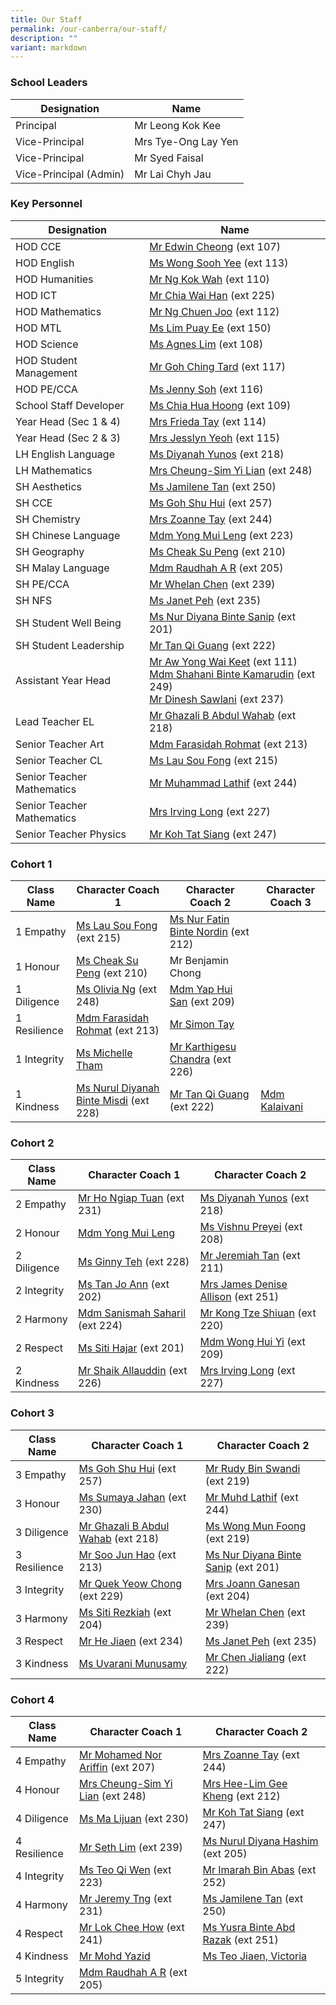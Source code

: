 ```yaml
---
title: Our Staff
permalink: /our-canberra/our-staff/
description: ""
variant: markdown
---
```

### School Leaders

| Designation | Name |
| -------- | -------- |
|Principal|Mr Leong Kok Kee|
|Vice-Principal|Mrs Tye-Ong Lay Yen|
|Vice-Principal|Mr Syed Faisal|
|Vice-Principal (Admin)|Mr Lai Chyh Jau|

### Key Personnel

| Designation | Name |
| -------- | -------- |
|HOD CCE|[Mr Edwin Cheong](mailto:cheong_wai_tung_edwin@schools.gov.sg) (ext 107)|
|HOD English|[Ms Wong Sooh Yee](mailto:wong_sooh_yee@schools.gov.sg) (ext 113)|
|HOD Humanities|[Mr Ng Kok Wah](mailto:ng_kok_wah_a@schools.gov.sg) (ext 110)|
|HOD ICT|[Mr Chia Wai Han](mailto:chia_wai_han@schools.gov.sg) (ext 225)|
|HOD Mathematics|[Mr Ng Chuen Joo](mailto:ng_chuen_joo@schools.gov.sg) (ext 112)|
|HOD MTL|[Ms Lim Puay Ee](mailto:lim_puay_ee@schools.gov.sg) (ext 150)|
|HOD Science|[Ms Agnes Lim](mailto:lim_hui_lin_agnes@schools.gov.sg) (ext 108)|
|HOD Student Management|[Mr Goh Ching Tard](mailto:goh_ching_tard@schools.gov.sg) (ext 117)|
|HOD PE/CCA|[Ms Jenny Soh](mailto:jenny_soh@schools.gov.sg) (ext 116)|
|School Staff Developer|[Ms Chia Hua Hoong](mailto:chia_hua_hoong@schools.gov.sg) (ext 109)|
|Year Head (Sec 1 &amp; 4)|[Mrs Frieda Tay](mailto:leong_siew_yin_frieda@schools.gov.sg) (ext 114)|
|Year Head (Sec 2 &amp; 3)|[Mrs Jesslyn Yeoh](mailto:lee_see_hwee@schools.gov.sg) (ext 115)|
|LH English Language| [Ms Diyanah Yunos](mailto:diyanah_mohamad_yunos@schools.gov.sg) (ext 218)|
|LH Mathematics|[Mrs Cheung-Sim Yi Lian](mailto:sim_yi_lian@schools.gov.sg) (ext 248)|
|SH Aesthetics|[Ms Jamilene Tan](mailto:jamilene_tan_hui_peng@schools.gov.sg) (ext 250)|
|SH CCE|[Ms Goh Shu Hui](mailto:goh_shu_hui_b@schools.gov.sg) (ext 257)|
|SH Chemistry|[Mrs Zoanne Tay](mailto:sim_li_wen@schools.gov.sg) (ext 244)|
|SH Chinese Language|[Mdm Yong Mui Leng](mailto:yong_mui_leng@schools.gov.sg) (ext 223)|
|SH Geography|[Ms Cheak Su Peng](mailto:cheak_su_peng@schools.gov.sg) (ext 210)|
|SH Malay Language|[Mdm Raudhah A R](mailto:raudhah_abdul_rahim@schools.gov.sg) (ext 205)|
|SH PE/CCA|[Mr Whelan Chen](mailto:whelan_chen_jianming@schools.gov.sg) (ext 239)|
|SH NFS|[Ms Janet Peh](mailto:peh_chew_kher_janet@schools.gov.sg) (ext 235)|
|SH Student Well Being|[Ms Nur Diyana Binte Sanip](mailto:nur_diyana_mohamad_sanip@schools.gov.sg) (ext 201)|
|SH Student Leadership| [Mr Tan Qi Guang](mailto:tan_qi_guang@schools.gov.sg) (ext 222)|
|Assistant Year Head|[Mr Aw Yong Wai Keet](mailto:aw_yong_wai_keet@schools.gov.sg) (ext 111) <br>[Mdm Shahani Binte Kamarudin](mailto:shahani_kamarudin@schools.gov.sg) (ext 249)<br>[Mr Dinesh Sawlani](mailto:Dinesh_Chander@schools.gov.sg) (ext 237)|
|Lead Teacher EL|[Mr Ghazali B Abdul Wahab](mailto:Ghazali_B_Abdul_Wahab@schools.gov.sg) (ext 218)|
|Senior Teacher Art|[Mdm Farasidah Rohmat](mailto:farasidah_rohmat@schools.gov.sg) (ext 213)|
|Senior Teacher CL|[Ms Lau Sou Fong](mailto:lau_sou_fong@schools.gov.sg) (ext 215)|
|Senior Teacher Mathematics|[Mr Muhammad Lathif](mailto:muhamad_lathif_yunus@schools.gov.sg) (ext 244)|
|Senior Teacher Mathematics|[Mrs Irving Long](mailto:irving_quah@schools.gov.sg) (ext 227)|
|Senior Teacher Physics|[Mr Koh Tat Siang](mailto:koh_tat_siang@schools.gov.sg) (ext 247)|

### Cohort 1

| Class Name | Character Coach 1 | Character Coach 2 |Character Coach 3 |
| -------- | -------- | -------- | -------- |
| 1 Empathy    |[Ms Lau Sou Fong](mailto:lau_sou_fong@schools.gov.sg) (ext 215)| [Ms Nur Fatin Binte Nordin](mailto:nur_fatin_nordin@schools.gov.sg) (ext 212)| |
| 1 Honour     |[Ms Cheak Su Peng](mailto:cheak_su_peng@schools.gov.sg) (ext 210)| Mr Benjamin Chong| | 
| 1 Diligence     |[Ms Olivia Ng](mailto:ng_liting_olivia@schools.gov.sg) (ext 248)| [Mdm Yap Hui San](mailto:yap_hui_san@schools.gov.sg) (ext 209)|
| 1 Resilience     | [Mdm Farasidah Rohmat](mailto:farasidah_rohmat@schools.gov.sg) (ext 213)| [Mr Simon Tay](mailto:tay_seng_how@schools.gov.sg)|
| 1 Integrity    | [Ms Michelle Tham](mailto:tham_michelle@schools.gov.sg) | [Mr Karthigesu Chandra](mailto:karthigesu_chandra@schools.gov.sg) (ext 226)
| 1 Kindness     |  [Ms Nurul Diyanah Binte Misdi](mailto:nurul_diyanah_misdi@schools.gov.sg) (ext 228)|[Mr Tan Qi Guang](mailto:tan_qi_guang@schools.gov.sg) (ext 222) | [Mdm Kalaivani](mailto:Kalaivani_R_Mooventhar@schools.gov.sg)|

### Cohort 2

| Class Name | Character Coach 1 | Character Coach 2 |
| -------- | -------- | -------- |
| 2 Empathy| [Mr Ho Ngiap Tuan](mailto:ho_ngiap_tuan@schools.gov.sg) (ext 231)| [Ms Diyanah Yunos](mailto:diyanah_mohamad_yunos@schools.gov.sg) (ext 218) |
| 2 Honour| [Mdm Yong Mui Leng](mailto:yong_mui_leng@schools.gov.sg) | [Ms Vishnu Preyei](mailto:vishnu_preyei@schools.gov.sg) (ext 208)|
| 2 Diligence|[Ms Ginny Teh](mailto:teh_hooi_ching@schools.gov.sg) (ext 228)| [Mr Jeremiah Tan](mailto:jeremiah_tan_teck_xuan@schools.gov.sg) (ext 211)|
| 2 Integrity | [Ms Tan Jo Ann](mailto:tan_jo_ann@schools.gov.sg) (ext 202)| [Mrs James Denise Allison](mailto:denise_james_allison@schools.gov.sg) (ext 251)|
| 2 Harmony| [Mdm Sanismah Saharil](mailto:sanismah_saharil@schools.gov.sg) (ext 224) |[Mr Kong Tze Shiuan](mailto:kong_tze_shiuan@schools.gov.sg) (ext 220)|
| 2 Respect| [Ms Siti Hajar](mailto:siti_hajar_ali@schools.gov.sg) (ext 201)| [Mdm Wong Hui Yi](mailto:wong_hui_yi@schools.gov.sg) (ext 209)|
| 2 Kindness| [Mr Shaik Allauddin](mailto:shaik_allauddin_kamaldeen@schools.gov.sg) (ext 226)| [Mrs Irving Long](mailto:irving_quah@schools.gov.sg) (ext 227) |

### Cohort 3

| Class Name | Character Coach 1 | Character Coach 2 |
| -------- | -------- | -------- |
| 3 Empathy    |  [Ms Goh Shu Hui](mailto:goh_shu_hui_b@schools.gov.sg) (ext 257)|[Mr Rudy Bin Swandi](mailto:rudy_swandi@schools.gov.sg) (ext 219)|
| 3 Honour     |[Ms Sumaya Jahan](mailto:sumaya_jahan@schools.gov.sg) (ext 230)| [Mr Muhd Lathif](mailto:muhamad_lathif_yunus@schools.gov.sg)  (ext 244)|
| 3 Diligence     |[Mr Ghazali B Abdul Wahab](mailto:Ghazali_B_Abdul_Wahab@schools.gov.sg) (ext 218)|[Ms Wong Mun Foong](mailto:wong_mun_foong@schools.gov.sg) (ext 219)|
| 3 Resilience     | [Mr Soo Jun Hao](mailto:soo_jun_hao@schools.gov.sg) (ext 213)| [Ms Nur Diyana Binte Sanip](mailto:nur_diyana_mohamad_sanip@schools.gov.sg) (ext 201)|
| 3 Integrity    | [Mr Quek Yeow Chong](mailto:quek_yeow_chong@schools.gov.sg) (ext 229)|[Mrs Joann Ganesan](mailto:joann_david@schools.gov.sg) (ext 204)|
| 3 Harmony     |[Ms Siti Rezkiah](mailto:siti_rezkiah_mohd_radzelee@schools.gov.sg) (ext 204)| [Mr Whelan Chen](mailto:whelan_chen_jianming@schools.gov.sg) (ext 239)|
| 3 Respect     | [Mr He Jiaen](mailto:he_jiaen@schools.gov.sg) (ext 234)| [Ms Janet Peh](mailto:peh_chew_kher_janet@schools.gov.sg) (ext 235) |
| 3 Kindness     | [Ms Uvarani Munusamy](mailto:uvarani_munusamy@schools.gov.sg)| [Mr Chen Jialiang](mailto:chen_jialiang@schools.gov.sg) (ext 222) |

### Cohort 4

| Class Name | Character Coach 1 | Character Coach 2 |
| -------- | -------- | -------- |
| 4 Empathy | [Mr Mohamed Nor Ariffin](mailto:mohamed_nor_ariffin_ismail@schools.gov.sg) (ext 207)| [Mrs Zoanne Tay](mailto:sim_li_wen@schools.gov.sg) (ext 244)|
| 4 Honour |[Mrs Cheung-Sim Yi Lian](mailto:sim_yi_lian@schools.gov.sg) (ext 248) |[Mrs Hee-Lim Gee Kheng](mailto:hee_lim_gee_kheng@schools.gov.sg) (ext 212)|
| 4 Diligence | [Ms Ma Lijuan](mailto:ma_lijuan@schools.gov.sg) (ext 230)| [Mr Koh Tat Siang](mailto:koh_tat_siang@schools.gov.sg) (ext 247) |
| 4 Resilience | [Mr Seth Lim](mailto:seth_lim_jun_hua@schools.gov.sg) (ext 239)| [Ms Nurul Diyana Hashim](mailto:nurul_diyana_hashim@schools.gov.sg) (ext 205) |
| 4 Integrity | [Ms Teo Qi Wen](mailto:teo_qi_wen@schools.gov.sg) (ext 223)| [Mr Imarah Bin Abas](mailto:imarah_b_abas@schools.gov.sg) (ext 252)|
| 4 Harmony | [Mr Jeremy Tng](mailto:jeremy_tng_ying_xiang@schools.gov.sg) (ext 231)| [Ms Jamilene Tan](mailto:jamilene_tan_hui_peng@schools.gov.sg) (ext 250) |
| 4 Respect| [Mr Lok Chee How](mailto:lok_chee_how@schools.gov.sg) (ext 241)| [Ms Yusra Binte Abd Razak](mailto:yusra_abd_razak@schools.gov.sg) (ext 251) |
| 4 Kindness |[Mr Mohd Yazid](mailto:mohd_yazid_md_yatim@schools.gov.sg)| [Ms Teo Jiaen, Victoria](mailto:teo_jiaen@schools.gov.sg)|
|5 Integrity| [Mdm Raudhah A R](mailto:raudhah_abdul_rahim@schools.gov.sg) (ext 205) | |